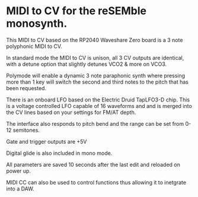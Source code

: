 # MIDI to CV for the reSEMble monosynth.

This MIDI to CV based on the RP2040 Waveshare Zero board is a 3 note polyphonic MIDI to CV.

In standard mode the MIDI to CV is unison, all 3 CV outputs are identical, with a detune option that slightly detunes VCO2 & more on VCO3.

Polymode will enable a dynamic 3 note paraphonic synth where pressing more than 1 key will switch the second and third notes to the pitch that has been requested.

There is an onboard LFO based on the Electric Druid TapLFO3-D chip. 
This is a voltage controlled LFO capable of 16 waveforms and and is merged into the CV lines based on your settings for FM/AT depth.

The interface also responds to pitch bend and the range can be set from 0-12 semitones.

Gate and trigger outputs are +5V

Digital glide is also included in mono mode.

All parameters are saved 10 seconds after the last edit and reloaded on power up.

MIDI CC can also be used to control functions thus allowing it to inetgrate into a DAW.

